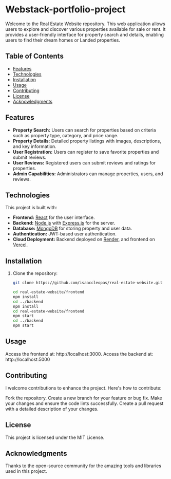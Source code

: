 # Webstack-portfolio-project

Welcome to the Real Estate Website repository. This web application allows users to explore and discover various properties available for sale or rent. It provides a user-friendly interface for property search and details, enabling users to find their dream homes or Landed properties.

## Table of Contents
- [Features](#features)
- [Technologies](#technologies)
- [Installation](#installation)
- [Usage](#usage)
- [Contributing](#contributing)
- [License](#license)
- [Acknowledgments](#acknowledgments)

## Features

- **Property Search:** Users can search for properties based on criteria such as property type, category, and price range.
- **Property Details:** Detailed property listings with images, descriptions, and key information.
- **User Registration:** Users can register to save favorite properties and submit reviews.
- **User Reviews:** Registered users can submit reviews and ratings for properties.
- **Admin Capabilities:** Administrators can manage properties, users, and reviews.

## Technologies

This project is built with:

- **Frontend:** [React](https://reactjs.org) for the user interface.
- **Backend:** [Node.js](https://nodejs.org) with [Express.js](https://expressjs.com) for the server.
- **Database:** [MongoDB](https://www.mongodb.com) for storing property and user data.
- **Authentication:** JWT-based user authentication.
- **Cloud Deployment:** Backend deployed on [Render](https://render.com), and frontend on [Vercel](https://vercel.com).

## Installation

1. Clone the repository:

   ```bash
   git clone https://github.com/isaaccleopas/real-estate-website.git

   cd real-estate-website/frontend
   npm install
   cd ../backend
   npm install
   cd real-estate-website/frontend
   npm start
   cd ../backend
   npm start

## Usage
Access the frontend at: http://localhost:3000.
Access the backend at: http://localhost:5000

## Contributing
I welcome contributions to enhance the project. Here's how to contribute:

Fork the repository.
Create a new branch for your feature or bug fix.
Make your changes and ensure the code lints successfully.
Create a pull request with a detailed description of your changes.

## License
This project is licensed under the MIT License.

## Acknowledgments
Thanks to the open-source community for the amazing tools and libraries used in this project.
